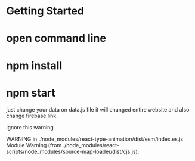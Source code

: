 # Getting Started

# open command line 
# npm install
# npm start


just change your data on data.js file it will changed entire website and also change firebase link.


ignore this warning 

WARNING in ./node_modules/react-type-animation/dist/esm/index.es.js
Module Warning (from ./node_modules/react-scripts/node_modules/source-map-loader/dist/cjs.js):
